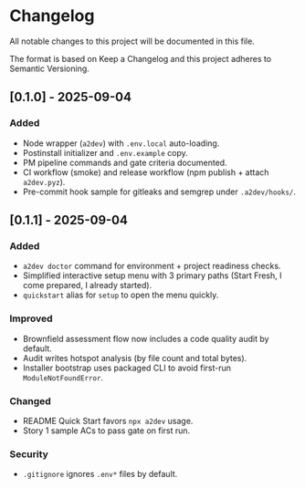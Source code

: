 # Changelog

All notable changes to this project will be documented in this file.

The format is based on Keep a Changelog and this project adheres to Semantic Versioning.

## [0.1.0] - 2025-09-04
### Added
- Node wrapper (`a2dev`) with `.env.local` auto-loading.
- Postinstall initializer and `.env.example` copy.
- PM pipeline commands and gate criteria documented.
- CI workflow (smoke) and release workflow (npm publish + attach `a2dev.pyz`).
- Pre-commit hook sample for gitleaks and semgrep under `.a2dev/hooks/`.

## [0.1.1] - 2025-09-04
### Added
- `a2dev doctor` command for environment + project readiness checks.
- Simplified interactive setup menu with 3 primary paths (Start Fresh, I come prepared, I already started).
- `quickstart` alias for `setup` to open the menu quickly.

### Improved
- Brownfield assessment flow now includes a code quality audit by default.
- Audit writes hotspot analysis (by file count and total bytes).
- Installer bootstrap uses packaged CLI to avoid first-run `ModuleNotFoundError`.

### Changed
- README Quick Start favors `npx a2dev` usage.
- Story 1 sample ACs to pass gate on first run.

### Security
- `.gitignore` ignores `.env*` files by default.
